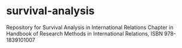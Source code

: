 # survival-analysis
Repository for Survival Analysis in International Relations Chapter in Handbook of Research Methods in International Relations, ISBN 978-1839101007
